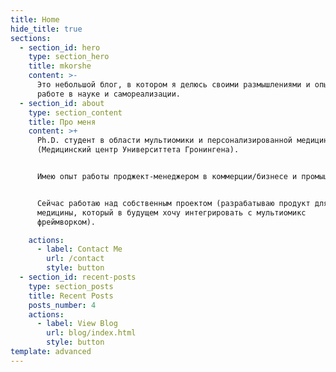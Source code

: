 ```yaml
---
title: Home
hide_title: true
sections:
  - section_id: hero
    type: section_hero
    title: mkorshe
    content: >-
      Это небольшой блог, в котором я делюсь своими размышлениями и опытом о
      работе в науке и самореализации. 
  - section_id: about
    type: section_content
    title: Про меня
    content: >+
      Ph.D. студент в области мультиомики и персонализированной медицины в UMCG
      (Медицинский центр Университтета Гронингена). 


      Имею опыт работы проджект-менеджером в коммерции/бизнесе и промышленности.


      Сейчас работаю над собственным проектом (разрабатываю продукт для Р4
      медицины, который в будущем хочу интегрировать с мультиомикс
      фреймворком). 

    actions:
      - label: Contact Me
        url: /contact
        style: button
  - section_id: recent-posts
    type: section_posts
    title: Recent Posts
    posts_number: 4
    actions:
      - label: View Blog
        url: blog/index.html
        style: button
template: advanced
---
```

